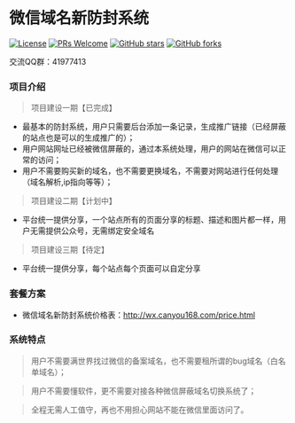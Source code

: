 ﻿# 微信域名新防封系统
[![License](https://img.shields.io/badge/license-MIT-blue.svg)](LICENSE)
[![PRs Welcome](https://img.shields.io/badge/PRs-welcome-brightgreen.svg)](https://github.com/gemgin/WeChatTools/pulls)
[![GitHub stars](https://img.shields.io/github/stars/gemgin/WeChatTools.svg?style=social&label=Stars)](https://github.com/gemgin/WeChatTools)
[![GitHub forks](https://img.shields.io/github/forks/gemgin/WeChatTools.svg?style=social&label=Fork)](https://github.com/gemgin/WeChatTools)

交流QQ群：41977413

### 项目介绍
> 项目建设一期【已完成】
- 最基本的防封系统，用户只需要后台添加一条记录，生成推广链接（已经屏蔽的站点也是可以的生成推广的）；
- 用户网站网址已经被微信屏蔽的，通过本系统处理，用户的网站在微信可以正常的访问；
- 用户不需要购买新的域名，也不需要更换域名，不需要对网站进行任何处理（域名解析,ip指向等等）；

> 项目建设二期【计划中】
- 平台统一提供分享，一个站点所有的页面分享的标题、描述和图片都一样，用户无需提供公众号，无需绑定安全域名

> 项目建设三期【待定】
- 平台统一提供分享，每个站点每个页面可以自定分享

### 套餐方案

- 微信域名新防封系统价格表：http://wx.canyou168.com/price.html
 
### 系统特点

> 用户不需要满世界找过微信的备案域名，也不需要租所谓的bug域名（白名单域名）；

> 用户不需要懂软件，更不需要对接各种微信屏蔽域名切换系统了；

> 全程无需人工值守，再也不用担心网站不能在微信里面访问了。

